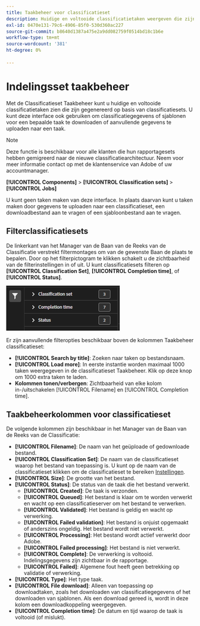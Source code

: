 ```yaml
---
title: Taakbeheer voor classificatieset
description: Huidige en voltooide classificatietaken weergeven die zijn gegenereerd uit classificatiesets.
exl-id: 0470e131-79c6-4906-85f0-530d360ac227
source-git-commit: b8640d1387a475e2a9dd082759f0514bd18c1b6e
workflow-type: tm+mt
source-wordcount: '381'
ht-degree: 0%

---
```


# Indelingsset taakbeheer

Met de Classificatieset Taakbeheer kunt u huidige en voltooide classificatietaken zien die zijn gegenereerd op basis van classificatiesets. U kunt deze interface ook gebruiken om classificatiegegevens of sjablonen voor een bepaalde taak te downloaden of aanvullende gegevens te uploaden naar een taak.

>[!NOTE]
>
>Deze functie is beschikbaar voor alle klanten die hun rapportagesets hebben gemigreerd naar de nieuwe classificatiearchitectuur. Neem voor meer informatie contact op met de klantenservice van Adobe of uw accountmanager.

**[!UICONTROL Components]** > **[!UICONTROL Classification sets]** > **[!UICONTROL Jobs]**

U kunt geen taken maken van deze interface. In plaats daarvan kunt u taken maken door gegevens te uploaden naar een classificatieset, een downloadbestand aan te vragen of een sjabloonbestand aan te vragen.

## Filterclassificatiesets

De linkerkant van het Manager van de Baan van de Reeks van de Classificatie verstrekt filtermontages om van de gewenste Baan de plaats te bepalen. Door op het filterpictogram te klikken schakelt u de zichtbaarheid van de filterinstellingen in of uit. U kunt classificatiesets filteren op **[!UICONTROL Classification Set]**, **[!UICONTROL Completion time]**, of **[!UICONTROL Status]**.

![Classificatieset taakfilters](../assets/classification-set-job-filters.png)

Er zijn aanvullende filteropties beschikbaar boven de kolommen Taakbeheer classificatieset:

* **[!UICONTROL Search by title]**: Zoeken naar taken op bestandsnaam.
* **[!UICONTROL Load more]**: In eerste instantie worden maximaal 1000 taken weergegeven in de classificatieset Taakbeheer. Klik op deze knop om 1000 extra taken te laden.
* **Kolommen tonen/verbergen**: Zichtbaarheid van elke kolom in-/uitschakelen [!UICONTROL Filename] en [!UICONTROL Completion time].

## Taakbeheerkolommen voor classificatieset

De volgende kolommen zijn beschikbaar in het Manager van de Baan van de Reeks van de Classificatie:

* **[!UICONTROL Filename]**: De naam van het geüploade of gedownloade bestand.
* **[!UICONTROL Classification Set]**: De naam van de classificatieset waarop het bestand van toepassing is. U kunt op de naam van de classificatieset klikken om de classificatieset te bereiken [Instellingen](settings.md).
* **[!UICONTROL Size]**: De grootte van het bestand.
* **[!UICONTROL Status]**: De status van de taak die het bestand verwerkt.
   * **[!UICONTROL Created]**: De taak is verzonden.
   * **[!UICONTROL Queued]**: Het bestand is klaar om te worden verwerkt en wacht op een classificatieserver om het bestand te verwerken.
   * **[!UICONTROL Validated]**: Het bestand is geldig en wacht op verwerking.
   * **[!UICONTROL Failed validation]**: Het bestand is onjuist opgemaakt of anderszins ongeldig. Het bestand wordt niet verwerkt.
   * **[!UICONTROL Processing]**: Het bestand wordt actief verwerkt door Adobe.
   * **[!UICONTROL Failed processing]**: Het bestand is niet verwerkt.
   * **[!UICONTROL Complete]**: De verwerking is voltooid. Indelingsgegevens zijn zichtbaar in de rapportage.
   * **[!UICONTROL Failed]**: Algemene fout heeft geen betrekking op validatie of verwerking.
* **[!UICONTROL Type]**: Het type taak.
* **[!UICONTROL File download]**: Alleen van toepassing op downloadtaken, zoals het downloaden van classificatiegegevens of het downloaden van sjablonen. Als een download gereed is, wordt in deze kolom een downloadkoppeling weergegeven.
* **[!UICONTROL Completion time]**: De datum en tijd waarop de taak is voltooid (of mislukt).
